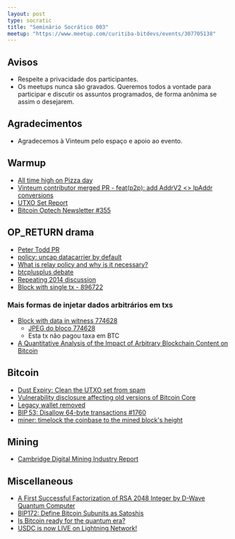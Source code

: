 ```yaml
---
layout: post
type: socratic
title: "Seminário Socrático 003"
meetup: "https://www.meetup.com/curitiba-bitdevs/events/307705138"
---
```


## Avisos
- Respeite a privacidade dos participantes.
- Os meetups nunca são gravados. Queremos todos a vontade para participar e discutir os assuntos programados, de forma anônima se assim o desejarem.

## Agradecimentos
- Agradecemos à Vinteum pelo espaço e apoio ao evento.

## Warmup
- [All time high on Pizza day](https://www.fintechweekly.com/magazine/articles/bitcoin-record-111k-bitcoin-pizza-day-2025)
- [Vinteum contributor merged PR - feat(p2p): add AddrV2 <> IpAddr conversions ](https://github.com/rust-bitcoin/rust-bitcoin/pull/4526)
- [UTXO Set Report](https://research.mempool.space/utxo-set-report/)
- [Bitcoin Optech Newsletter #355](https://bitcoinops.org/en/newsletters/2025/05/23/)

## OP_RETURN drama
- [Peter Todd PR](https://github.com/bitcoin/bitcoin/pull/32359)
- [policy: uncap datacarrier by default ](https://github.com/bitcoin/bitcoin/pull/32406)
- [What is relay policy and why is it necessary?](https://antoinep.com/posts/relay_policy_drama/)
- [btcplusplus debate](https://x.com/btcplusplus/status/1917693345037435217)
- [Repeating 2014 discussion](https://x.com/w_s_bitcoin/status/1923829686653628725)
- [Block with single tx - 896722](https://mempool.space/tx/b47eba144b4b9e9ee4e99f1db2081986f5ac59a7944780125e8c3360fec659c7)

### Mais formas de injetar dados arbitrários em txs
- [Block with data in witness 774628](https://mempool.space/block/0000000000000000000515e202c8ae73c8155fc472422d7593af87aa74f2cf3d)
    * [JPEG do bloco 774628](https://ordiscan.com/block/774628)
    * Esta tx não pagou taxa em BTC
- [A Quantitative Analysis of the Impact of
Arbitrary Blockchain Content on Bitcoin](https://fc18.ifca.ai/preproceedings/6.pdf)

## Bitcoin
 - [Dust Expiry: Clean the UTXO set from spam](https://delvingbitcoin.org/t/dust-expiry-clean-the-utxo-set-from-spam/1707/1)
 - [Vulnerability disclosure affecting old versions of Bitcoin Core](https://bitcoinops.org/en/newsletters/2025/05/16/#vulnerability-disclosure-affecting-old-versions-of-bitcoin-core)
 - [Legacy wallet removed](https://github.com/bitcoin/bitcoin/pull/28710)
 - [BIP 53: Disallow 64-byte transactions #1760](https://github.com/bitcoin/bips/pull/1760)
 - [miner: timelock the coinbase to the mined block's height](https://github.com/bitcoin/bitcoin/pull/32155)

## Mining
 - [Cambridge Digital Mining Industry Report](https://www.jbs.cam.ac.uk/wp-content/uploads/2025/04/2025-04-cambridge-digital-mining-industry-report.pdf)


## Miscellaneous
 - [A First Successful Factorization of RSA 2048 Integer
by D-Wave Quantum Computer](https://ieeexplore.ieee.org/stamp/stamp.jsp?tp=&arnumber=10817698)
 - [BIP172: Define Bitcoin Subunits as Satoshis](https://github.com/bitcoin/bips/pull/1841)
 - [Is Bitcoin ready for the quantum era?](https://x.com/chaincodelabs/status/1927191285208617046)
 - [USDC is now LIVE on Lightning Network!](https://x.com/speedwallet/status/1927371882715631847)